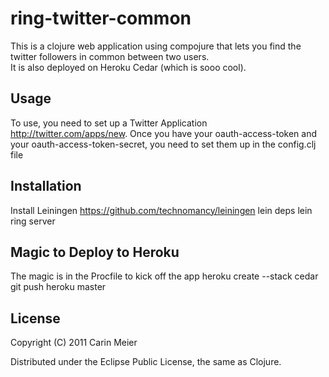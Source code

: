 
# ring-twitter-common

This is a clojure web application using compojure that lets you find the twitter followers in common between two users.  
It is also deployed on Heroku Cedar (which is sooo cool).

## Usage

To use, you need to set up a Twitter Application http://twitter.com/apps/new.
Once you have your oauth-access-token and your
oauth-access-token-secret, you need to set them up in the config.clj file


## Installation
Install Leiningen https://github.com/technomancy/leiningen
lein deps
lein ring server

## Magic to Deploy to Heroku
The magic is in the Procfile to kick off the app
heroku create --stack cedar
git push heroku master


## License

Copyright (C) 2011 Carin Meier

Distributed under the Eclipse Public License, the same as Clojure.

